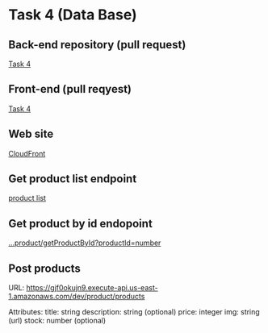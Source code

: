 # Task 4 (Data Base)


## Back-end repository (pull request)
[Task 4](https://github.com/Helmik/aws-back-end)
## Front-end (pull reqyest)
[Task 4](https://github.com/Helmik/tequil-shop/pull/2)

## Web site
[CloudFront](http://tequila-store-het.s3-website-us-east-1.amazonaws.com/)

## Get product list endpoint
[product list](https://gjf0okujn9.execute-api.us-east-1.amazonaws.com/dev/product/getProductList)

## Get product by id endopoint
[...product/getProductById?productId=number](https://gjf0okujn9.execute-api.us-east-1.amazonaws.com/dev/product/getProductById?productId=1)

## Post products
URL:  https://gjf0okujn9.execute-api.us-east-1.amazonaws.com/dev/product/products

Attributes:
title: string
description: string (optional)
price: integer
img: string (url)
stock: number (optional)
